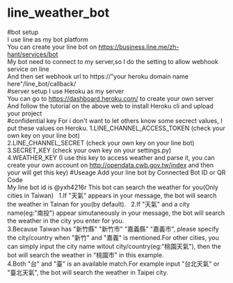# line_weather_bot
#bot setup  
I use line as my bot platform  
You can create your line bot on https://business.line.me/zh-hant/services/bot  
My bot need to connect to my server,so I do the setting to allow webhook service on line  
And then set webhook url to 	https://"your heroku domain name here"/line_bot/callback/  
#server setup
I use Heroku as my server  
You can go to https://dashboard.heroku.com/ to create your own server  
And follow the tutorial on the above web to install Heroku cli and upload your project  
#confidential key
For i don't want to let others know some secrect values, I put these values on Heroku. 
1.LINE_CHANNEL_ACCESS_TOKEN (check your own key on your line bot)  
2.LINE_CHANNEL_SECRET (check your own key on your line bot)  
3.SECRET_KEY (check your own key on your settings.py)  
4.WEATHER_KEY (I use this key to access weather and parse it, you can create your own account on http://opendata.cwb.gov.tw/index and then your will get this key) 
#Useage
Add your line bot by Connected Bot ID or QR Code  
My line bot id is @yxh4216r 
This bot can search the weather for you(Only cities in Taiwan)   
1.If "天氣" appears in your message, the bot will search the weather in Tainan for you(by default).  
2.If "天氣" and a city name(eg:"南投") appear simutaneously in your message, the bot will search the weather in the city you enter for you.  
3.Because Taiwan has "新竹縣" "新竹市" "嘉義縣" "嘉義市", please specify the city/country when "新竹" and "嘉義" is mentioned.For other cities, you can simply input the city name witout city/country(eg:"桃園天氣"), then the bot will search the weather in "桃園市" in this example.  
4.Both "台" and "臺" is an available match.For example input "台北天氣" or "臺北天氣", the bot will search the weather in Taipei city.  
